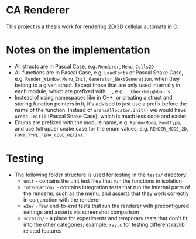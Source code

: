 # CA Renderer

This project is a thesis work for rendering 2D/3D cellular automata in C.

# Notes on the implementation

- All structs are in Pascal Case, e.g. `Renderer`, `Menu`, `Cells2D`
- All functions are in Pascal Case, e.g. `LoadFonts` or Pascal Snake Case, e.g. `Render_Window`, `Menu_Init`, `Generator_NextGeneration`, when they belong to a given struct. Except those that are only used internally in each module, which are prefixed with `__`, e.g. `__CheckNeighbours`.
- Instead of using namespaces like in C++, or creating a struct and storing function pointers in it, it's advised to just use a prefix before the name of the function. Instead of `arenaAllocator.init()` we would have `Arena_Init()` (Pascal Snake Case), which is much less code and easier.
- Enums are prefixed with the module name, e.g. `RenderMode`, `FontType`, and use full upper snake case for the enum values, e.g. `RENDER_MODE_2D`, `FONT_TYPE_FIRA_CODE_RETINA`.

# Testing

- The following folder structure is used for testing in the `tests/` directory:
  - `unit` - contains the unit test files that run the functions in isolation
  - `integration/` - contains integration tests that run the internal parts of the renderer, such as the menu, and asserts that they work correctly in conjunction with the renderer
  - `e2e/` - few end-to-end tests that run the renderer with preconfigured settings and asserts via screenshot comparison
  - `scratch/` - a place for experiments and temporary tests that don't fit into the other categories; example: `ray.c` for testing different raylib related features

